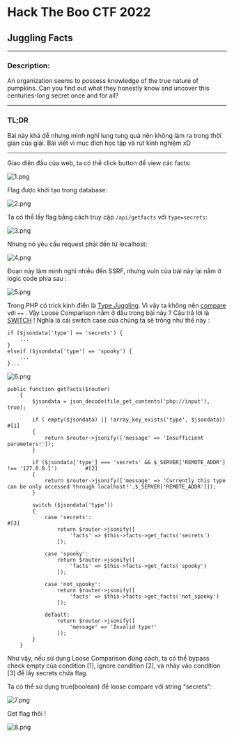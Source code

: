 # **Hack The Boo CTF 2022**
## **Juggling Facts** 
___
### **Description:**

An organization seems to possess knowledge of the true nature of pumpkins. Can you find out what they honestly know and uncover this centuries-long secret once and for all?

___
### **TL;DR**

Bài này khá dễ nhưng mình nghĩ lung tung quá nên không làm ra trong thời gian của giải. Bài viết vì mục đích học tập và rút kinh nghiệm xD
___

Giao diện đầu của web, ta có thể click button để view các facts:

![1.png](https://github.com/L4P1Nz/Hack-The-Boo/blob/main/Juggling%20Facts/img/1.png)

Flag được khởi tạo trong database:

![2.png](https://github.com/L4P1Nz/Hack-The-Boo/blob/main/Juggling%20Facts/img/2.png)

Ta có thể lấy flag bằng cách truy cập ``/api/getfacts`` với ``type=secrets``:

![3.png](https://github.com/L4P1Nz/Hack-The-Boo/blob/main/Juggling%20Facts/img/3.png)

Nhưng nó yêu cầu request phải đến từ localhost:

![4.png](https://github.com/L4P1Nz/Hack-The-Boo/blob/main/Juggling%20Facts/img/4.png)

Đoạn này làm mình nghĩ nhiều đến SSRF, nhưng vuln của bài này lại nằm ở logic code phía sau :

![5.png](https://github.com/L4P1Nz/Hack-The-Boo/blob/main/Juggling%20Facts/img/5.png)

Trong PHP có trick kinh điển là [Type Juggling](https://owasp.org/www-pdf-archive/PHPMagicTricks-TypeJuggling.pdf). Vì vậy ta không nên [compare](https://www.php.net/manual/en/types.comparisons.php) với ``==`` . Vậy Loose Comparison nằm ở đâu trong bài này ? Câu trả lời là [SWITCH](https://www.php.net/manual/en/control-structures.switch.php) ! Nghĩa là cái switch case của chúng ta sẽ trông như thế này :

```
if ($jsondata['type'] == 'secrets') { 
    ...
}
elseif ($jsondata['type'] == 'spooky') { 
    ... 
}...
```

![6.png](https://github.com/L4P1Nz/Hack-The-Boo/blob/main/Juggling%20Facts/img/6.png)

```
public function getfacts($router)
    {
        $jsondata = json_decode(file_get_contents('php://input'), true);

        if ( empty($jsondata) || !array_key_exists('type', $jsondata))                          #[1]
        {
            return $router->jsonify(['message' => 'Insufficient parameters!']);
        }

        if ($jsondata['type'] === 'secrets' && $_SERVER['REMOTE_ADDR'] !== '127.0.0.1')         #[2]
        {
            return $router->jsonify(['message' => 'Currently this type can be only accessed through localhost!'.$_SERVER['REMOTE_ADDR']]);
        }

        switch ($jsondata['type'])
        {
            case 'secrets':                                                                     #[3]
                return $router->jsonify([
                    'facts' => $this->facts->get_facts('secrets')
                ]);

            case 'spooky':
                return $router->jsonify([
                    'facts' => $this->facts->get_facts('spooky')
                ]);
            
            case 'not_spooky':
                return $router->jsonify([
                    'facts' => $this->facts->get_facts('not_spooky')
                ]);
            
            default:
                return $router->jsonify([
                    'message' => 'Invalid type!'
                ]);
        }
    }
```

Như vậy, nếu sử dụng Loose Comparison đúng cách, ta có thể bypass check empty của condition [1], ignore condition [2], và nhảy vào condition [3] để lấy secrets chứa flag.

Ta có thể sử dụng true(boolean) để loose compare với string "secrets":

![7.png](https://github.com/L4P1Nz/Hack-The-Boo/blob/main/Juggling%20Facts/img/7.png)

Get flag thôi !

![8.png](https://github.com/L4P1Nz/Hack-The-Boo/blob/main/Juggling%20Facts/img/8.png)